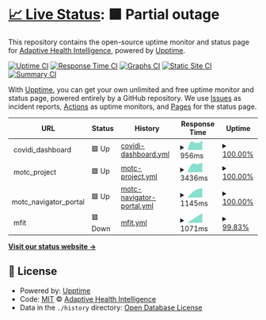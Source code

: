 # [📈 Live Status](https://adaptivehealthintelligence.github.io/site-monitoring): <!--live status--> **🟧 Partial outage**

This repository contains the open-source uptime monitor and status page for [Adaptive Health Intelligence](https://adaptivehealthintelligence.org.au/), powered by [Upptime](https://github.com/upptime/upptime).

[![Uptime CI](https://github.com/adaptivehealthintelligence/site-monitoring/workflows/Uptime%20CI/badge.svg)](https://github.com/adaptivehealthintelligence/site-monitoring/actions?query=workflow%3A%22Uptime+CI%22)
[![Response Time CI](https://github.com/adaptivehealthintelligence/site-monitoring/workflows/Response%20Time%20CI/badge.svg)](https://github.com/adaptivehealthintelligence/site-monitoring/actions?query=workflow%3A%22Response+Time+CI%22)
[![Graphs CI](https://github.com/adaptivehealthintelligence/site-monitoring/workflows/Graphs%20CI/badge.svg)](https://github.com/adaptivehealthintelligence/site-monitoring/actions?query=workflow%3A%22Graphs+CI%22)
[![Static Site CI](https://github.com/adaptivehealthintelligence/site-monitoring/workflows/Static%20Site%20CI/badge.svg)](https://github.com/adaptivehealthintelligence/site-monitoring/actions?query=workflow%3A%22Static+Site+CI%22)
[![Summary CI](https://github.com/adaptivehealthintelligence/site-monitoring/workflows/Summary%20CI/badge.svg)](https://github.com/adaptivehealthintelligence/site-monitoring/actions?query=workflow%3A%22Summary+CI%22)

With [Upptime](https://upptime.js.org), you can get your own unlimited and free uptime monitor and status page, powered entirely by a GitHub repository. We use [Issues](https://github.com/adaptivehealthintelligence/site-monitoring/issues) as incident reports, [Actions](https://github.com/adaptivehealthintelligence/site-monitoring/actions) as uptime monitors, and [Pages](https://adaptivehealthintelligence.github.io/site-monitoring) for the status page.

<!--start: status pages-->
<!-- This summary is generated by Upptime (https://github.com/upptime/upptime) -->
<!-- Do not edit this manually, your changes will be overwritten -->
<!-- prettier-ignore -->
| URL | Status | History | Response Time | Uptime |
| --- | ------ | ------- | ------------- | ------ |
| <img alt="" src="https://icons.duckduckgo.com/ip3/null.ico" height="13"> covidi_dashboard | 🟩 Up | [covidi-dashboard.yml](https://github.com/adaptivehealthintelligence/site-monitoring/commits/HEAD/history/covidi-dashboard.yml) | <details><summary><img alt="Response time graph" src="./graphs/covidi-dashboard/response-time-week.png" height="20"> 956ms</summary><br><a href="https://adaptivehealthintelligence.github.io/site-monitoring/history/covidi-dashboard"><img alt="Response time 956" src="https://img.shields.io/endpoint?url=https%3A%2F%2Fraw.githubusercontent.com%2Fadaptivehealthintelligence%2Fsite-monitoring%2FHEAD%2Fapi%2Fcovidi-dashboard%2Fresponse-time.json"></a><br><a href="https://adaptivehealthintelligence.github.io/site-monitoring/history/covidi-dashboard"><img alt="24-hour response time 956" src="https://img.shields.io/endpoint?url=https%3A%2F%2Fraw.githubusercontent.com%2Fadaptivehealthintelligence%2Fsite-monitoring%2FHEAD%2Fapi%2Fcovidi-dashboard%2Fresponse-time-day.json"></a><br><a href="https://adaptivehealthintelligence.github.io/site-monitoring/history/covidi-dashboard"><img alt="7-day response time 956" src="https://img.shields.io/endpoint?url=https%3A%2F%2Fraw.githubusercontent.com%2Fadaptivehealthintelligence%2Fsite-monitoring%2FHEAD%2Fapi%2Fcovidi-dashboard%2Fresponse-time-week.json"></a><br><a href="https://adaptivehealthintelligence.github.io/site-monitoring/history/covidi-dashboard"><img alt="30-day response time 956" src="https://img.shields.io/endpoint?url=https%3A%2F%2Fraw.githubusercontent.com%2Fadaptivehealthintelligence%2Fsite-monitoring%2FHEAD%2Fapi%2Fcovidi-dashboard%2Fresponse-time-month.json"></a><br><a href="https://adaptivehealthintelligence.github.io/site-monitoring/history/covidi-dashboard"><img alt="1-year response time 956" src="https://img.shields.io/endpoint?url=https%3A%2F%2Fraw.githubusercontent.com%2Fadaptivehealthintelligence%2Fsite-monitoring%2FHEAD%2Fapi%2Fcovidi-dashboard%2Fresponse-time-year.json"></a></details> | <details><summary><a href="https://adaptivehealthintelligence.github.io/site-monitoring/history/covidi-dashboard">100.00%</a></summary><a href="https://adaptivehealthintelligence.github.io/site-monitoring/history/covidi-dashboard"><img alt="All-time uptime 100.00%" src="https://img.shields.io/endpoint?url=https%3A%2F%2Fraw.githubusercontent.com%2Fadaptivehealthintelligence%2Fsite-monitoring%2FHEAD%2Fapi%2Fcovidi-dashboard%2Fuptime.json"></a><br><a href="https://adaptivehealthintelligence.github.io/site-monitoring/history/covidi-dashboard"><img alt="24-hour uptime 100.00%" src="https://img.shields.io/endpoint?url=https%3A%2F%2Fraw.githubusercontent.com%2Fadaptivehealthintelligence%2Fsite-monitoring%2FHEAD%2Fapi%2Fcovidi-dashboard%2Fuptime-day.json"></a><br><a href="https://adaptivehealthintelligence.github.io/site-monitoring/history/covidi-dashboard"><img alt="7-day uptime 100.00%" src="https://img.shields.io/endpoint?url=https%3A%2F%2Fraw.githubusercontent.com%2Fadaptivehealthintelligence%2Fsite-monitoring%2FHEAD%2Fapi%2Fcovidi-dashboard%2Fuptime-week.json"></a><br><a href="https://adaptivehealthintelligence.github.io/site-monitoring/history/covidi-dashboard"><img alt="30-day uptime 100.00%" src="https://img.shields.io/endpoint?url=https%3A%2F%2Fraw.githubusercontent.com%2Fadaptivehealthintelligence%2Fsite-monitoring%2FHEAD%2Fapi%2Fcovidi-dashboard%2Fuptime-month.json"></a><br><a href="https://adaptivehealthintelligence.github.io/site-monitoring/history/covidi-dashboard"><img alt="1-year uptime 100.00%" src="https://img.shields.io/endpoint?url=https%3A%2F%2Fraw.githubusercontent.com%2Fadaptivehealthintelligence%2Fsite-monitoring%2FHEAD%2Fapi%2Fcovidi-dashboard%2Fuptime-year.json"></a></details>
| <img alt="" src="https://icons.duckduckgo.com/ip3/null.ico" height="13"> motc_project | 🟩 Up | [motc-project.yml](https://github.com/adaptivehealthintelligence/site-monitoring/commits/HEAD/history/motc-project.yml) | <details><summary><img alt="Response time graph" src="./graphs/motc-project/response-time-week.png" height="20"> 3436ms</summary><br><a href="https://adaptivehealthintelligence.github.io/site-monitoring/history/motc-project"><img alt="Response time 3436" src="https://img.shields.io/endpoint?url=https%3A%2F%2Fraw.githubusercontent.com%2Fadaptivehealthintelligence%2Fsite-monitoring%2FHEAD%2Fapi%2Fmotc-project%2Fresponse-time.json"></a><br><a href="https://adaptivehealthintelligence.github.io/site-monitoring/history/motc-project"><img alt="24-hour response time 3436" src="https://img.shields.io/endpoint?url=https%3A%2F%2Fraw.githubusercontent.com%2Fadaptivehealthintelligence%2Fsite-monitoring%2FHEAD%2Fapi%2Fmotc-project%2Fresponse-time-day.json"></a><br><a href="https://adaptivehealthintelligence.github.io/site-monitoring/history/motc-project"><img alt="7-day response time 3436" src="https://img.shields.io/endpoint?url=https%3A%2F%2Fraw.githubusercontent.com%2Fadaptivehealthintelligence%2Fsite-monitoring%2FHEAD%2Fapi%2Fmotc-project%2Fresponse-time-week.json"></a><br><a href="https://adaptivehealthintelligence.github.io/site-monitoring/history/motc-project"><img alt="30-day response time 3436" src="https://img.shields.io/endpoint?url=https%3A%2F%2Fraw.githubusercontent.com%2Fadaptivehealthintelligence%2Fsite-monitoring%2FHEAD%2Fapi%2Fmotc-project%2Fresponse-time-month.json"></a><br><a href="https://adaptivehealthintelligence.github.io/site-monitoring/history/motc-project"><img alt="1-year response time 3436" src="https://img.shields.io/endpoint?url=https%3A%2F%2Fraw.githubusercontent.com%2Fadaptivehealthintelligence%2Fsite-monitoring%2FHEAD%2Fapi%2Fmotc-project%2Fresponse-time-year.json"></a></details> | <details><summary><a href="https://adaptivehealthintelligence.github.io/site-monitoring/history/motc-project">100.00%</a></summary><a href="https://adaptivehealthintelligence.github.io/site-monitoring/history/motc-project"><img alt="All-time uptime 100.00%" src="https://img.shields.io/endpoint?url=https%3A%2F%2Fraw.githubusercontent.com%2Fadaptivehealthintelligence%2Fsite-monitoring%2FHEAD%2Fapi%2Fmotc-project%2Fuptime.json"></a><br><a href="https://adaptivehealthintelligence.github.io/site-monitoring/history/motc-project"><img alt="24-hour uptime 100.00%" src="https://img.shields.io/endpoint?url=https%3A%2F%2Fraw.githubusercontent.com%2Fadaptivehealthintelligence%2Fsite-monitoring%2FHEAD%2Fapi%2Fmotc-project%2Fuptime-day.json"></a><br><a href="https://adaptivehealthintelligence.github.io/site-monitoring/history/motc-project"><img alt="7-day uptime 100.00%" src="https://img.shields.io/endpoint?url=https%3A%2F%2Fraw.githubusercontent.com%2Fadaptivehealthintelligence%2Fsite-monitoring%2FHEAD%2Fapi%2Fmotc-project%2Fuptime-week.json"></a><br><a href="https://adaptivehealthintelligence.github.io/site-monitoring/history/motc-project"><img alt="30-day uptime 100.00%" src="https://img.shields.io/endpoint?url=https%3A%2F%2Fraw.githubusercontent.com%2Fadaptivehealthintelligence%2Fsite-monitoring%2FHEAD%2Fapi%2Fmotc-project%2Fuptime-month.json"></a><br><a href="https://adaptivehealthintelligence.github.io/site-monitoring/history/motc-project"><img alt="1-year uptime 100.00%" src="https://img.shields.io/endpoint?url=https%3A%2F%2Fraw.githubusercontent.com%2Fadaptivehealthintelligence%2Fsite-monitoring%2FHEAD%2Fapi%2Fmotc-project%2Fuptime-year.json"></a></details>
| <img alt="" src="https://icons.duckduckgo.com/ip3/null.ico" height="13"> motc_navigator_portal | 🟩 Up | [motc-navigator-portal.yml](https://github.com/adaptivehealthintelligence/site-monitoring/commits/HEAD/history/motc-navigator-portal.yml) | <details><summary><img alt="Response time graph" src="./graphs/motc-navigator-portal/response-time-week.png" height="20"> 1145ms</summary><br><a href="https://adaptivehealthintelligence.github.io/site-monitoring/history/motc-navigator-portal"><img alt="Response time 1145" src="https://img.shields.io/endpoint?url=https%3A%2F%2Fraw.githubusercontent.com%2Fadaptivehealthintelligence%2Fsite-monitoring%2FHEAD%2Fapi%2Fmotc-navigator-portal%2Fresponse-time.json"></a><br><a href="https://adaptivehealthintelligence.github.io/site-monitoring/history/motc-navigator-portal"><img alt="24-hour response time 1145" src="https://img.shields.io/endpoint?url=https%3A%2F%2Fraw.githubusercontent.com%2Fadaptivehealthintelligence%2Fsite-monitoring%2FHEAD%2Fapi%2Fmotc-navigator-portal%2Fresponse-time-day.json"></a><br><a href="https://adaptivehealthintelligence.github.io/site-monitoring/history/motc-navigator-portal"><img alt="7-day response time 1145" src="https://img.shields.io/endpoint?url=https%3A%2F%2Fraw.githubusercontent.com%2Fadaptivehealthintelligence%2Fsite-monitoring%2FHEAD%2Fapi%2Fmotc-navigator-portal%2Fresponse-time-week.json"></a><br><a href="https://adaptivehealthintelligence.github.io/site-monitoring/history/motc-navigator-portal"><img alt="30-day response time 1145" src="https://img.shields.io/endpoint?url=https%3A%2F%2Fraw.githubusercontent.com%2Fadaptivehealthintelligence%2Fsite-monitoring%2FHEAD%2Fapi%2Fmotc-navigator-portal%2Fresponse-time-month.json"></a><br><a href="https://adaptivehealthintelligence.github.io/site-monitoring/history/motc-navigator-portal"><img alt="1-year response time 1145" src="https://img.shields.io/endpoint?url=https%3A%2F%2Fraw.githubusercontent.com%2Fadaptivehealthintelligence%2Fsite-monitoring%2FHEAD%2Fapi%2Fmotc-navigator-portal%2Fresponse-time-year.json"></a></details> | <details><summary><a href="https://adaptivehealthintelligence.github.io/site-monitoring/history/motc-navigator-portal">100.00%</a></summary><a href="https://adaptivehealthintelligence.github.io/site-monitoring/history/motc-navigator-portal"><img alt="All-time uptime 100.00%" src="https://img.shields.io/endpoint?url=https%3A%2F%2Fraw.githubusercontent.com%2Fadaptivehealthintelligence%2Fsite-monitoring%2FHEAD%2Fapi%2Fmotc-navigator-portal%2Fuptime.json"></a><br><a href="https://adaptivehealthintelligence.github.io/site-monitoring/history/motc-navigator-portal"><img alt="24-hour uptime 100.00%" src="https://img.shields.io/endpoint?url=https%3A%2F%2Fraw.githubusercontent.com%2Fadaptivehealthintelligence%2Fsite-monitoring%2FHEAD%2Fapi%2Fmotc-navigator-portal%2Fuptime-day.json"></a><br><a href="https://adaptivehealthintelligence.github.io/site-monitoring/history/motc-navigator-portal"><img alt="7-day uptime 100.00%" src="https://img.shields.io/endpoint?url=https%3A%2F%2Fraw.githubusercontent.com%2Fadaptivehealthintelligence%2Fsite-monitoring%2FHEAD%2Fapi%2Fmotc-navigator-portal%2Fuptime-week.json"></a><br><a href="https://adaptivehealthintelligence.github.io/site-monitoring/history/motc-navigator-portal"><img alt="30-day uptime 100.00%" src="https://img.shields.io/endpoint?url=https%3A%2F%2Fraw.githubusercontent.com%2Fadaptivehealthintelligence%2Fsite-monitoring%2FHEAD%2Fapi%2Fmotc-navigator-portal%2Fuptime-month.json"></a><br><a href="https://adaptivehealthintelligence.github.io/site-monitoring/history/motc-navigator-portal"><img alt="1-year uptime 100.00%" src="https://img.shields.io/endpoint?url=https%3A%2F%2Fraw.githubusercontent.com%2Fadaptivehealthintelligence%2Fsite-monitoring%2FHEAD%2Fapi%2Fmotc-navigator-portal%2Fuptime-year.json"></a></details>
| <img alt="" src="https://icons.duckduckgo.com/ip3/null.ico" height="13"> mfit | 🟥 Down | [mfit.yml](https://github.com/adaptivehealthintelligence/site-monitoring/commits/HEAD/history/mfit.yml) | <details><summary><img alt="Response time graph" src="./graphs/mfit/response-time-week.png" height="20"> 1071ms</summary><br><a href="https://adaptivehealthintelligence.github.io/site-monitoring/history/mfit"><img alt="Response time 1071" src="https://img.shields.io/endpoint?url=https%3A%2F%2Fraw.githubusercontent.com%2Fadaptivehealthintelligence%2Fsite-monitoring%2FHEAD%2Fapi%2Fmfit%2Fresponse-time.json"></a><br><a href="https://adaptivehealthintelligence.github.io/site-monitoring/history/mfit"><img alt="24-hour response time 1071" src="https://img.shields.io/endpoint?url=https%3A%2F%2Fraw.githubusercontent.com%2Fadaptivehealthintelligence%2Fsite-monitoring%2FHEAD%2Fapi%2Fmfit%2Fresponse-time-day.json"></a><br><a href="https://adaptivehealthintelligence.github.io/site-monitoring/history/mfit"><img alt="7-day response time 1071" src="https://img.shields.io/endpoint?url=https%3A%2F%2Fraw.githubusercontent.com%2Fadaptivehealthintelligence%2Fsite-monitoring%2FHEAD%2Fapi%2Fmfit%2Fresponse-time-week.json"></a><br><a href="https://adaptivehealthintelligence.github.io/site-monitoring/history/mfit"><img alt="30-day response time 1071" src="https://img.shields.io/endpoint?url=https%3A%2F%2Fraw.githubusercontent.com%2Fadaptivehealthintelligence%2Fsite-monitoring%2FHEAD%2Fapi%2Fmfit%2Fresponse-time-month.json"></a><br><a href="https://adaptivehealthintelligence.github.io/site-monitoring/history/mfit"><img alt="1-year response time 1071" src="https://img.shields.io/endpoint?url=https%3A%2F%2Fraw.githubusercontent.com%2Fadaptivehealthintelligence%2Fsite-monitoring%2FHEAD%2Fapi%2Fmfit%2Fresponse-time-year.json"></a></details> | <details><summary><a href="https://adaptivehealthintelligence.github.io/site-monitoring/history/mfit">99.83%</a></summary><a href="https://adaptivehealthintelligence.github.io/site-monitoring/history/mfit"><img alt="All-time uptime 99.83%" src="https://img.shields.io/endpoint?url=https%3A%2F%2Fraw.githubusercontent.com%2Fadaptivehealthintelligence%2Fsite-monitoring%2FHEAD%2Fapi%2Fmfit%2Fuptime.json"></a><br><a href="https://adaptivehealthintelligence.github.io/site-monitoring/history/mfit"><img alt="24-hour uptime 99.83%" src="https://img.shields.io/endpoint?url=https%3A%2F%2Fraw.githubusercontent.com%2Fadaptivehealthintelligence%2Fsite-monitoring%2FHEAD%2Fapi%2Fmfit%2Fuptime-day.json"></a><br><a href="https://adaptivehealthintelligence.github.io/site-monitoring/history/mfit"><img alt="7-day uptime 99.83%" src="https://img.shields.io/endpoint?url=https%3A%2F%2Fraw.githubusercontent.com%2Fadaptivehealthintelligence%2Fsite-monitoring%2FHEAD%2Fapi%2Fmfit%2Fuptime-week.json"></a><br><a href="https://adaptivehealthintelligence.github.io/site-monitoring/history/mfit"><img alt="30-day uptime 99.83%" src="https://img.shields.io/endpoint?url=https%3A%2F%2Fraw.githubusercontent.com%2Fadaptivehealthintelligence%2Fsite-monitoring%2FHEAD%2Fapi%2Fmfit%2Fuptime-month.json"></a><br><a href="https://adaptivehealthintelligence.github.io/site-monitoring/history/mfit"><img alt="1-year uptime 99.83%" src="https://img.shields.io/endpoint?url=https%3A%2F%2Fraw.githubusercontent.com%2Fadaptivehealthintelligence%2Fsite-monitoring%2FHEAD%2Fapi%2Fmfit%2Fuptime-year.json"></a></details>

<!--end: status pages-->

[**Visit our status website →**](https://adaptivehealthintelligence.github.io/site-monitoring)

## 📄 License

- Powered by: [Upptime](https://github.com/upptime/upptime)
- Code: [MIT](./LICENSE) © [Adaptive Health Intelligence](https://adaptivehealthintelligence.org.au/)
- Data in the `./history` directory: [Open Database License](https://opendatacommons.org/licenses/odbl/1-0/)
